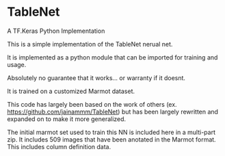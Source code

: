 # TableNet
A TF.Keras Python Implementation

This is a simple implementation of the TableNet nerual net. 

It is implemented as a python module that can be imported for training and usage. 

Absolutely no guarantee that it works... or warranty if it doesnt. 

It is trained on a customized Marmot dataset.

This code has largely been based on the work of others (ex. https://github.com/jainammm/TableNet) but has been largely rewritten and expanded on to make it more generalized. 

The initial marmot set used to train this NN is included here in a multi-part zip. It includes 509 images that have been anotated in the Marmot format. This includes column definition data.  

